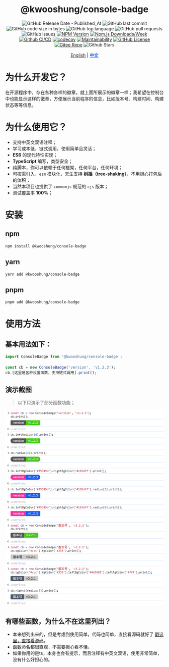 <div align="center">

# @kwooshung/console-badge

![GitHub Release Date - Published_At](https://img.shields.io/github/release-date/kwooshung/ConsoleBadge?labelColor=272e3b&color=00b42A&logo=github)
![GitHub last commit](https://img.shields.io/github/last-commit/kwooshung/ConsoleBadge?labelColor=272e3b&color=165dff)
![GitHub code size in bytes](https://img.shields.io/github/languages/code-size/kwooshung/ConsoleBadge?labelColor=272e3b&color=165dff)
![GitHub top language](https://img.shields.io/github/languages/top/kwooshung/ConsoleBadge?labelColor=272e3b&color=165dff)
![GitHub pull requests](https://img.shields.io/github/issues-pr/kwooshung/ConsoleBadge?labelColor=272e3b&color=165dff)
![GitHub issues](https://img.shields.io/github/issues/kwooshung/ConsoleBadge?labelColor=272e3b&color=165dff)
[![NPM Version](https://img.shields.io/npm/v/@kwooshung/console-badge?labelColor=272e3b&color=165dff)](https://www.npmjs.com/package/@kwooshung/console-badge)
[![Npm.js Downloads/Week](https://img.shields.io/npm/dw/@kwooshung/console-badge?labelColor=272e3b&labelColor=272e3b&color=165dff&logo=npm)](https://www.npmjs.com/package/@kwooshung/console-badge)
[![Github CI/CD](https://github.com/kwooshung/ConsoleBadge/actions/workflows/ci.yml/badge.svg)](https://github.com/kwooshung/ConsoleBadge/actions/)
[![codecov](https://codecov.io/gh/kwooshung/ConsoleBadge/graph/badge.svg?token=VVZJE7H0KD)](https://codecov.io/gh/kwooshung/ConsoleBadge)
[![Maintainability](https://api.codeclimate.com/v1/badges/662609ca5c84f9a6357e/maintainability)](https://codeclimate.com/github/kwooshung/ConsoleBadge/maintainability)
[![GitHub License](https://img.shields.io/github/license/kwooshung/ConsoleBadge?labelColor=272e3b&color=165dff)](LICENSE)
[![Gitee Repo](https://img.shields.io/badge/gitee-ConsoleBadge-165dff?logo=gitee)](https://gitee.com/kwooshung/ConsoleBadge/)
![Github Stars](https://img.shields.io/github/stars/kwooshung/ConsoleBadge?labelColor=272e3b&color=165dff)

<p align="center">
    <a href="README.md">English</a> | 
    <a href="README.zh-CN.md" style="font-weight:700;color:#165dff;text-decoration:underline;">中文</a>
</p>
</div>

# 为什么开发它？

在开源程序中，存在各种各样的徽章，就上面所展示的徽章一样；我希望在控制台中也能显示这样的徽章，方便展示当前程序的信息，比如版本号、构建时间、构建状态等等信息。

# 为什么使用它？

- 支持中英文双语注释；
- 学习成本低，链式调用，使用简单且灵活；
- **ES6** 的现代特性实现；
- **TypeScript** 编写，类型安全；
- 纯脚本，你可以依赖于任何框架，任何平台，任何环境；
- 可按需引入，`esm` 模块化，天生支持 **树摇（tree-shaking）**，不用担心打包后的体积；
- 当然本项目也提供了 `commonjs` 规范的 `cjs` 版本；
- 测试覆盖率 **100%**；

# 安装

## npm

```bash
npm install @kwooshung/console-badge
```

## yarn

```bash
yarn add @kwooshung/console-badge
```

## pnpm

```bash
pnpm add @kwooshung/console-badge
```

# 使用方法

## 基本用法如下：

```typescript
import ConsoleBadge from '@kwooshung/console-badge';

const cb = new ConsoleBadge('version', 'v1.2.3');
cb.[这里是各种设置函数，支持链式调用].print();
```

## 演示截图

> 以下只演示了部分函数功能；

![ConsoleBadge 演示截图](./docs/images/demo.png)

## 有哪些函数，为什么不在这里列出？

- 本来想列出来的，但是考虑到使用简单，代码也简单，直接看源码就好了 [戳这里，直接看源码](./src/index.ts)。
- 函数命名都很直观，不需要担心看不懂。
- 如果你用的是ts，本身也会有提示，而且注释有中英文双语，使用非常简单，没有什么好担心的。
